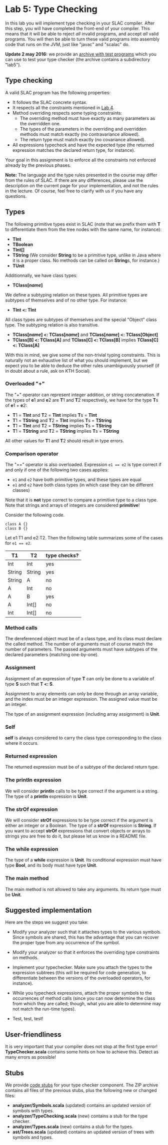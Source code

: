 # Lab 5: Type Checking

In this lab you will implement type checking in your SLAC
compiler. After this step, you will have completed the front-end of
your compiler. This means that it will be able to reject *all* invalid
programs, and accept *all* valid programs. You will then be able to
turn these valid programs into assembly code that runs on the JVM,
just like "javac" and "scalac" do.

**Update 2 may 2016:** we provide an <a
  href="testprograms_public_typer.zip">archive with test programs</a>
  which you can use to test your type checker (the archive contains a
  subdirectory "lab5").

## Type checking

A valid SLAC program has the following properties:

* It follows the SLAC concrete syntax.
* It respects all the constraints mentioned in [Lab 4](lab4.html).
* Method overriding respects some typing constraints:
  * The overriding method must have exactly as many parameters as the overridden one.
  * The types of the parameters in the overriding and overridden methods must match exactly (no contravariance allowed).
  * The return type must match exactly (no covariance allowed).
* All expressions typecheck and have the expected type (the returned expression matches the declared return type, for instance).

Your goal in this assignment is to enforce all the constraints not
enforced already by the previous phases.

**Note:** The language and the type rules presented in the course may
differ from the rules of SLAC. If there are any differences, please
use the description on the current page for your implementation, and
not the rules in the lecture. Of course, feel free to clarify with
us if you have any questions.

## Types

The following primitive types exist in SLAC (note that we prefix them
with **T** to differentiate them from the tree nodes with the same
name, for instance):

  * **TInt**
  * **TBoolean**
  * **TInt[]**
  * **TString** (We consider **String** to be a primitive type, unlike in Java where it is a proper class. No methods can be called on **String**s, for instance.)
  * **TUnit**

Additionnally, we have class types:

  * **TClass[*name*]**

We define a subtyping relation on these types. All primitive types are
subtypes of themselves and of no other type. For instance:

  * **TInt <: TInt**

All class types are subtypes of themselves and the special "Object"
class type. The subtyping relation is also transitive.

  * **TClass[*name*] <: TClass[*name*]** and **TClass[*name*] <: TClass[**Object**]**
  * **TClass[**B**] <: TClass[**A**]** and **TClass[**C**] <: TClass[**B**]** implies **TClass[**C**] <: TClass[**A**]**

With this in mind, we give some of the non-trivial typing
constraints. This is naturally not an exhaustive list of what you
should implement, but we expect you to be able to deduce the other
rules unambiguously yourself (if in doubt about a rule, ask on KTH
Social).

### Overloaded "+"

The "+" operator can represent integer addition, or string
concatenation. If the types of **e**1 and **e**2 are **T**1 and **T**2
respectively, we have for the type **T**s of **e**1 + **e**2:

  * **T**1 = **TInt** and **T**2 = **TInt** implies **T**s = **TInt**
  * **T**1 = **TString** and **T**2 = **TInt** implies **T**s = **TString**
  * **T**1 = **TInt** and **T**2 = **TString** implies **T**s = **TString**
  * **T**1 = **TString** and **T**2 = **TString** implies **T**s = **TString**

All other values for **T**1 and **T**2 should result in type errors.

### Comparison operator

The "==" operator is also overloaded. Expression `e1 == e2` is type
correct if and only if one of the following two cases applies:

  * `e1` and `e2` have both primitive types, and these types are equal
  * `e1` and `e2` have both class types (in which case they can be different classes)

Note that it is **not** type correct to compare a primitive type to a
class type. Note that strings and arrays of integers are considered
**primitive**!

Consider the following code.

    class A {}
    class B {}

Let e1:T1 and e2:T2. Then the following table summarizes some of the cases for `e1 == e2`.

T1     | T2     | type checks?
--     | --     | ------------
Int    | Int    | yes
String | String | yes
String | A      | no
A      | Int    | no
A      | B      | yes
A      | Int[]  | no
Int    | Int[]  | no

### Method calls

The dereferenced object must be of a class type, and its class must
declare the called method. The number of arguments must of course
match the number of parameters. The passed arguments must have
subtypes of the declared parameters (matching one-by-one).

### Assignment

Assignment of an expression of type **T** can only be done to a
variable of type **S** such that **T <: S**.

Assignment to array elements can only be done through an array
variable, and the index must be an integer expression. The assigned
value must be an integer.

The type of an assignment expression (including array assignment) is
**Unit**.


### Self

**self** is always considered to carry the class type corresponding to
the class where it occurs.


### Returned expression

The returned expression must be of a subtype of the declared return
type.


### The println expression

We will consider **println** calls to be type correct if the argument
is a string. The type of a **println** expression is **Unit**.


### The strOf expression

We will consider **strOf** expressions to be type correct if the
argument is either an integer or a Boolean. The type
of a **strOf** expression is **String**. If you want to accept
**strOf** expressions that convert objects or arrays to strings you
are free to do it, but please let us know in a README file. 


### The while expression

The type of a **while** expression is **Unit**. Its conditional expression must have type **Bool**, and its body must have type **Unit**.


### The main method

The main method is not allowed to take any arguments. Its return type
must be **Unit**.


## Suggested implementation

Here are the steps we suggest you take:

* Modify your analyzer such that it attaches types to the various
  symbols. Since symbols are shared, this has the advantage that you
  can recover the proper type from any occurrence of the symbol.

* Modify your analyzer so that it enforces the overriding type
  constraints on methods.

* Implement your typechecker. Make sure you attach the types to the
  expression subtrees (this will be required for code generation, to
  differentiate between the versions of the overloaded operators, for
  instance).

* While you typecheck expressions, attach the proper symbols to the
  occurrences of method calls (since you can now determine the class
  from which they are called; though, what you are able to determine
  may not match the run-time types).

* Test, test, test!

## User-friendliness

It is very important that your compiler does not stop at the first
type error! **TypeChecker.scala** contains some hints on how to
achieve this. Detect as many errors as possible!

## Stubs

We provide [code stubs](typer-stubs.zip) for your type checker
component. The ZIP archive contains all files of the previous stubs,
plus the following new or changed files:

  * **analyzer/Symbols.scala** (updated) contains an updated version of symbols with types.
  * **analyzer/TypeChecking.scala** (new) contains a stub for the type checker.
  * **analyzer/Types.scala** (new) contains a stub for the types.
  * **ast/Trees.scala** (updated) contains an updated version of trees with symbols and types.
